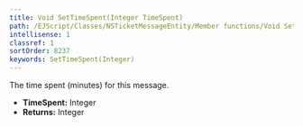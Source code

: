 ```yaml
---
title: Void SetTimeSpent(Integer TimeSpent)
path: /EJScript/Classes/NSTicketMessageEntity/Member functions/Void SetTimeSpent(Integer p_0)
intellisense: 1
classref: 1
sortOrder: 8237
keywords: SetTimeSpent(Integer)
---
```



The time spent (minutes) for this message.



* **TimeSpent:** Integer
* **Returns:** Integer


